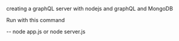 creating a graphQL server with nodejs and graphQL and MongoDB

Run with this command

-- node app.js or node server.js